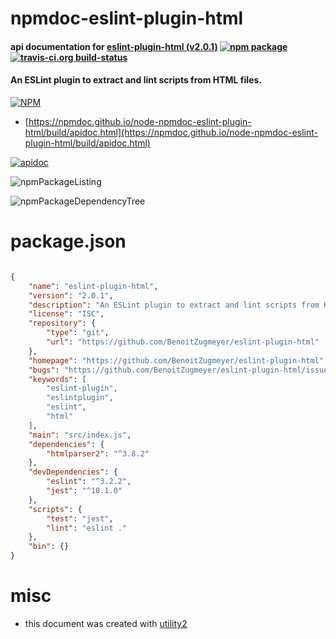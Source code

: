 # npmdoc-eslint-plugin-html

#### api documentation for  [eslint-plugin-html (v2.0.1)](https://github.com/BenoitZugmeyer/eslint-plugin-html)  [![npm package](https://img.shields.io/npm/v/npmdoc-eslint-plugin-html.svg?style=flat-square)](https://www.npmjs.org/package/npmdoc-eslint-plugin-html) [![travis-ci.org build-status](https://api.travis-ci.org/npmdoc/node-npmdoc-eslint-plugin-html.svg)](https://travis-ci.org/npmdoc/node-npmdoc-eslint-plugin-html)

#### An ESLint plugin to extract and lint scripts from HTML files.

[![NPM](https://nodei.co/npm/eslint-plugin-html.png?downloads=true&downloadRank=true&stars=true)](https://www.npmjs.com/package/eslint-plugin-html)

- [https://npmdoc.github.io/node-npmdoc-eslint-plugin-html/build/apidoc.html](https://npmdoc.github.io/node-npmdoc-eslint-plugin-html/build/apidoc.html)

[![apidoc](https://npmdoc.github.io/node-npmdoc-eslint-plugin-html/build/screenCapture.buildCi.browser.%252Ftmp%252Fbuild%252Fapidoc.html.png)](https://npmdoc.github.io/node-npmdoc-eslint-plugin-html/build/apidoc.html)

![npmPackageListing](https://npmdoc.github.io/node-npmdoc-eslint-plugin-html/build/screenCapture.npmPackageListing.svg)

![npmPackageDependencyTree](https://npmdoc.github.io/node-npmdoc-eslint-plugin-html/build/screenCapture.npmPackageDependencyTree.svg)



# package.json

```json

{
    "name": "eslint-plugin-html",
    "version": "2.0.1",
    "description": "An ESLint plugin to extract and lint scripts from HTML files.",
    "license": "ISC",
    "repository": {
        "type": "git",
        "url": "https://github.com/BenoitZugmeyer/eslint-plugin-html"
    },
    "homepage": "https://github.com/BenoitZugmeyer/eslint-plugin-html",
    "bugs": "https://github.com/BenoitZugmeyer/eslint-plugin-html/issues",
    "keywords": [
        "eslint-plugin",
        "eslintplugin",
        "eslint",
        "html"
    ],
    "main": "src/index.js",
    "dependencies": {
        "htmlparser2": "^3.8.2"
    },
    "devDependencies": {
        "eslint": "^3.2.2",
        "jest": "^18.1.0"
    },
    "scripts": {
        "test": "jest",
        "lint": "eslint ."
    },
    "bin": {}
}
```



# misc
- this document was created with [utility2](https://github.com/kaizhu256/node-utility2)
